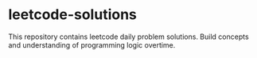 # leetcode-solutions
This repository contains leetcode daily problem solutions. Build concepts and understanding of programming logic overtime.
